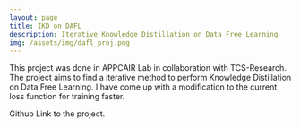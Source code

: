 ```yaml
---
layout: page
title: IKD on DAFL
description: Iterative Knowledge Distillation on Data Free Learning 
img: /assets/img/dafl_proj.png
---
```


This project was done in APPCAIR Lab in collaboration with TCS-Research. The project aims to find a iterative method to perform Knowledge Distillation on Data Free Learning. I have come up with a modification to the current loss function for training faster. 

<div class="social">
  <span class="contacticon center">
    <a href="https://www.github.com/Het-Shah/IKD_DAFL" target="_blank" title="GitHub"><i class="fab fa-github"></i></a>
  </span>
  <div class="col three caption">
    Github Link to the project.
  </div>
</div>